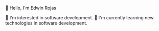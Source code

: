 👋 Hello, I'm Edwin Rojas

👀 I'm interested in  software development.
🌱 I'm currently learning new technologies in software development.



<!---
edwin-ux-dev/edwin-ux-dev is a ✨ special ✨ repository because its `README.md` (this file) appears on your GitHub profile.
You can click the Preview link to take a look at your changes.
--->
